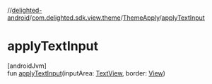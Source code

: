//[delighted-android](../../../index.md)/[com.delighted.sdk.view.theme](../index.md)/[ThemeApply](index.md)/[applyTextInput](apply-text-input.md)

# applyTextInput

[androidJvm]\
fun [applyTextInput](apply-text-input.md)(inputArea: [TextView](https://developer.android.com/reference/kotlin/android/widget/TextView.html), border: [View](https://developer.android.com/reference/kotlin/android/view/View.html))
